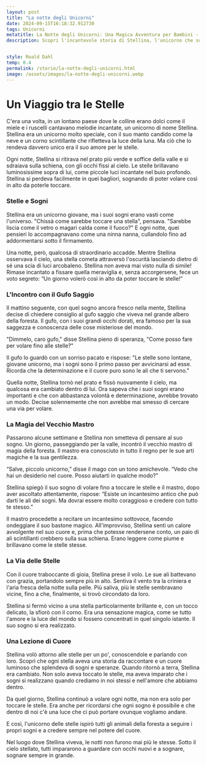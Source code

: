 ```yaml
---
layout: post
title: "La notte degli Unicorni"
date: 2024-09-15T16:18:32.912730
tags: Unicorni
metatitle: La Notte degli Unicorni: Una Magica Avventura per Bambini - Storie Incantate
description: Scopri l'incantevole storia di Stellina, l'unicorno che sognava di toccare le stelle. Un viaggio magico tra sogni e saggezza per insegnare ai bambini l'importanza della determinazione e del credere in se stessi. Leggi ora!


style: Roald Dahl
temp: 0.4
permalink: /storie/la-notte-degli-unicorni.html
image: /assets/images/la-notte-degli-unicorni.webp
---
```

# Un Viaggio tra le Stelle

C'era una volta, in un lontano paese dove le colline erano dolci come il miele e i ruscelli cantavano melodie incantate, un unicorno di nome Stellina. Stellina era un unicorno molto speciale, con il suo manto candido come la neve e un corno scintillante che rifletteva la luce della luna. Ma ciò che lo rendeva davvero unico era il suo amore per le stelle.

Ogni notte, Stellina si ritirava nel prato più verde e soffice della valle e si sdraiava sulla schiena, con gli occhi fissi al cielo. Le stelle brillavano luminosissime sopra di lui, come piccole luci incantate nel buio profondo. Stellina si perdeva facilmente in quei bagliori, sognando di poter volare così in alto da poterle toccare.

### Stelle e Sogni

Stellina era un unicorno giovane, ma i suoi sogni erano vasti come l'universo. "Chissà come sarebbe toccare una stella", pensava. "Sarebbe liscia come il vetro o magari calda come il fuoco?" E ogni notte, quei pensieri lo accompagnavano come una ninna nanna, cullandolo fino ad addormentarsi sotto il firmamento.

Una notte, però, qualcosa di straordinario accadde. Mentre Stellina osservava il cielo, una stella cometa attraversò l'oscurità lasciando dietro di sé una scia di luci arcobaleno. Stellina non aveva mai visto nulla di simile! Rimase incantato a fissare quella meraviglia e, senza accorgersene, fece un voto segreto: “Un giorno volerò così in alto da poter toccare le stelle!”

### L'Incontro con il Gufo Saggio

Il mattino seguente, con quel sogno ancora fresco nella mente, Stellina decise di chiedere consiglio al gufo saggio che viveva nel grande albero della foresta. Il gufo, con i suoi grandi occhi dorati, era famoso per la sua saggezza e conoscenza delle cose misteriose del mondo.

"Dimmelo, caro gufo," disse Stellina pieno di speranza, "Come posso fare per volare fino alle stelle?"

Il gufo lo guardò con un sorriso pacato e rispose: "Le stelle sono lontane, giovane unicorno, ma i sogni sono il primo passo per avvicinarsi ad esse. Ricorda che la determinazione e il cuore puro sono le ali che ti servono."

Quella notte, Stellina tornò nel prato e fissò nuovamente il cielo, ma qualcosa era cambiato dentro di lui. Ora sapeva che i suoi sogni erano importanti e che con abbastanza volontà e determinazione, avrebbe trovato un modo. Decise solennemente che non avrebbe mai smesso di cercare una via per volare.

### La Magia del Vecchio Mastro

Passarono alcune settimane e Stellina non smetteva di pensare al suo sogno. Un giorno, passeggiando per la valle, incontrò il vecchio mastro di magia della foresta. Il mastro era conosciuto in tutto il regno per le sue arti magiche e la sua gentilezza. 

“Salve, piccolo unicorno,” disse il mago con un tono amichevole. “Vedo che hai un desiderio nel cuore. Posso aiutarti in qualche modo?”

Stellina spiegò il suo sogno di volare fino a toccare le stelle e il mastro, dopo aver ascoltato attentamente, rispose: “Esiste un incantesimo antico che può darti le ali dei sogni. Ma dovrai essere molto coraggioso e credere con tutto te stesso.”

Il mastro procedette a recitare un incantesimo sottovoce, facendo ondeggiare il suo bastone magico. All'improvviso, Stellina sentì un calore avvolgente nel suo cuore e, prima che potesse rendersene conto, un paio di ali scintillanti crebbero sulla sua schiena. Erano leggere come piume e brillavano come le stelle stesse.

### La Via delle Stelle

Con il cuore traboccante di gioia, Stellina prese il volo. Le sue ali battevano con grazia, portandolo sempre più in alto. Sentiva il vento tra la criniera e l'aria fresca della notte sulla pelle. Più saliva, più le stelle sembravano vicine, fino a che, finalmente, si trovò circondato da loro.

Stellina si fermò vicino a una stella particolarmente brillante e, con un tocco delicato, la sfiorò con il corno. Era una sensazione magica, come se tutto l'amore e la luce del mondo si fossero concentrati in quel singolo istante. Il suo sogno si era realizzato.

### Una Lezione di Cuore

Stellina volò attorno alle stelle per un po', conoscendole e parlando con loro. Scoprì che ogni stella aveva una storia da raccontare e un cuore luminoso che splendeva di sogni e speranze. Quando ritornò a terra, Stellina era cambiato. Non solo aveva toccato le stelle, ma aveva imparato che i sogni si realizzano quando crediamo in noi stessi e nell'amore che abbiamo dentro.

Da quel giorno, Stellina continuò a volare ogni notte, ma non era solo per toccare le stelle. Era anche per ricordarsi che ogni sogno è possibile e che dentro di noi c'è una luce che ci può portare ovunque vogliamo andare.

E così, l'unicorno delle stelle ispirò tutti gli animali della foresta a seguire i propri sogni e a credere sempre nel potere del cuore.

Nel luogo dove Stellina viveva, le notti non furono mai più le stesse. Sotto il cielo stellato, tutti impararono a guardare con occhi nuovi e a sognare, sognare sempre in grande.

        